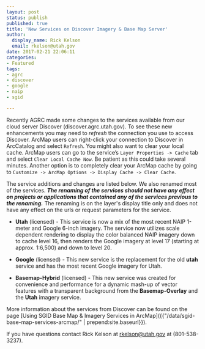 ```yaml
---
layout: post
status: publish
published: true
title: 'New Services on Discover Imagery & Base Map Server'
author:
  display_name: Rick Kelson
  email: rkelson@utah.gov
date: 2017-02-21 22:06:11
categories:
- Featured
tags:
- agrc
- discover
- google
- naip
- sgid

---
```


Recently AGRC made some changes to the services available from our cloud server Discover (discover.agrc.utah.gov).
To see these new enhancements you may need to _refresh_ the connection you use to access Discover. ArcMap users can
right-click your connection to Discover in ArcCatalog and select `Refresh`. You might also want to clear your local cache.
ArcMap users can go to the service’s `Layer Properties -> Cache` tab and select `Clear Local Cache Now`. Be patient
as this could take several minutes. Another option is to completely clear your ArcMap cache by going
to `Customize -> ArcMap Options -> Display Cache -> Clear Cache`.  

The service additions and changes are listed below. We also renamed most of the services. _**The renaming of the services should not have any effect on projects or applications that contained any of the services previous to the renaming.**_ The renaming is on the layer's display title only and does not have any effect on the urls or request parameters for the service.

 - **Utah** (licensed) - This service is now a mix of the most recent NAIP 1-meter and Google 6-inch imagery. The service
 now utilizes scale dependent rendering to display the color balanced NAIP imagery down to cache level 16,
 then renders the Google imagery at level 17 (starting at approx. 1:6,500) and down to level 20.

 - **Google** (licensed) - This new service is the replacement for the old **utah** service and has the
 most recent Google imagery for Utah.

 - **Basemap-Hybrid** (licensed) - This new service was created for convenience and performance for a dynamic mash-up of vector features with a transparent background from the **Basemap-Overlay** and the **Utah** imagery service.

More information about the services from Discover can be found on the page [Using SGID Base Map & Imagery Services in ArcMap]({{"/data/sgid-base-map-services-arcmap/" | prepend:site.baseurl}}).

If you have questions contact Rick Kelson at [rkelson@utah.gov](mailto:rkelson@utah.gov) at (801-538-3237).
